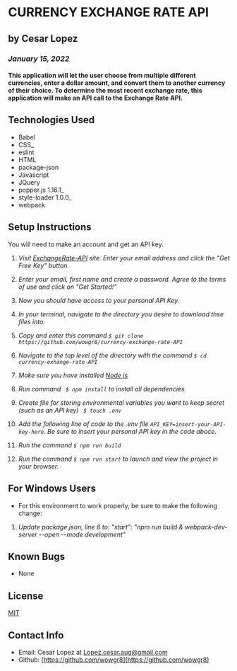 # CURRENCY EXCHANGE RATE API

## by Cesar Lopez

### _January 15, 2022_

#### This application will let the user choose from multiple different currencies, enter a dollar amount, and convert them to another currency of their choice. To determine the most recent exchange rate, this application will make an API call to the Exchange Rate API.

## Technologies Used
- Babel
- CSS_
- eslint
- HTML
- package-json
- Javascript
- JQuery
- popper.js 1.16.1_
- style-loader 1.0.0_
- webpack

## Setup Instructions
You will need to make an account and get an API key.

1. _Visit [ExchangeRate-API](https://www.exchangerate-api.com/) site. Enter your email address and click the "Get Free Key" button._

2. _Enter your email, first name and create a password. Agree to the terms of use and click on "Get Started!"_

3. _Now you should have access to your personal API Key._

4. _In your terminal, navigate to the directory you desire to download thse files into._

5. _Copy and enter this command ```$ git clone https://github.com/wowgr8/currency-exchange-rate-API```_

6. _Navigate to the top level of the directory with the command ```$ cd currency-exhange-rate-API```_

7. _Make sure you have installed [Node js](https://nodejs.org/en/)_

8. _Run command ``` $ npm install``` to install all dependencies._

9. _Create file for storing environmental variables you want to keep secret (such as an API key) ``` $ touch .env```_

10. _Add the following line of code to the .env file ```API_KEY=insert-your-API-key-here```. Be sure to insert your personal API key in the code aboce._

11. _Run the command ```$ npm run build```_

12. _Run the command ```$ npm run start``` to launch and view the project in your browser._

## For Windows Users
- For this environment to work properly, be sure to make the following change:

1. _Update package.json, line 8 to: "start": "npm run build & webpack-dev-server --open --mode development"_

## Known Bugs
* None

## License
[MIT](https://opensource.org/license/MIT)

## Contact Info ##
* Email: Cesar Lopez at [Lopez.cesar.aug@gmail.com](mailto:lopez.cesar.aug@gmail.com)
* Github: [https://github.com/wowgr8](https://github.com/wowgr8)